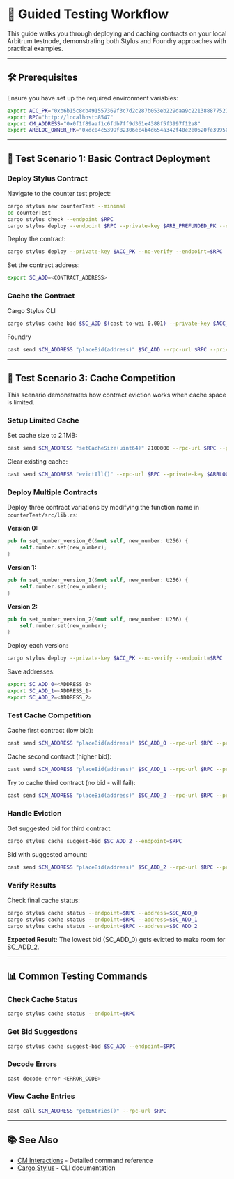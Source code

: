 # **🚀 Guided Testing Workflow**

This guide walks you through deploying and caching contracts on your local Arbitrum testnode, demonstrating both Stylus and Foundry approaches with practical examples.

---

## **🛠️ Prerequisites**

Ensure you have set up the required environment variables:

```bash
export ACC_PK="0xb6b15c8cb491557369f3c7d2c287b053eb229daa9c22138887752191c9520659"
export RPC="http://localhost:8547"
export CM_ADDRESS="0x0f1f89aaf1c6fdb7ff9d361e4388f5f3997f12a8"
export ARBLOC_OWNER_PK="0xdc04c5399f82306ec4b4d654a342f40e2e0620fe39950d967e1e574b32d4dd36"
```

---

## **📝 Test Scenario 1: Basic Contract Deployment**

### **Deploy Stylus Contract**

Navigate to the counter test project:

```bash
cargo stylus new counterTest --minimal
cd counterTest
cargo stylus check --endpoint $RPC
cargo stylus deploy --endpoint $RPC --private-key $ARB_PREFUNDED_PK --no-verify
```

Deploy the contract:

```bash
cargo stylus deploy --private-key $ACC_PK --no-verify --endpoint=$RPC
```

Set the contract address:

```bash
export SC_ADD=<CONTRACT_ADDRESS>
```

### **Cache the Contract**

Cargo Stylus CLI

```bash
cargo stylus cache bid $SC_ADD $(cast to-wei 0.001) --private-key $ACC_PK --endpoint=$RPC
```

Foundry

```bash
cast send $CM_ADDRESS "placeBid(address)" $SC_ADD --rpc-url $RPC --private-key $ACC_PK --value $(cast to-wei 0.1)
```

---

## **📝 Test Scenario 3: Cache Competition**

This scenario demonstrates how contract eviction works when cache space is limited.

### **Setup Limited Cache**

Set cache size to 2.1MB:

```bash
cast send $CM_ADDRESS "setCacheSize(uint64)" 2100000 --rpc-url $RPC --private-key $ARBLOC_OWNER_PK
```

Clear existing cache:

```bash
cast send $CM_ADDRESS "evictAll()" --rpc-url $RPC --private-key $ARBLOC_OWNER_PK
```

### **Deploy Multiple Contracts**

Deploy three contract variations by modifying the function name in `counterTest/src/lib.rs`:

**Version 0:**

```rust
pub fn set_number_version_0(&mut self, new_number: U256) {
    self.number.set(new_number);
}
```

**Version 1:**

```rust
pub fn set_number_version_1(&mut self, new_number: U256) {
    self.number.set(new_number);
}
```

**Version 2:**

```rust
pub fn set_number_version_2(&mut self, new_number: U256) {
    self.number.set(new_number);
}
```

Deploy each version:

```bash
cargo stylus deploy --private-key $ACC_PK --no-verify --endpoint=$RPC
```

Save addresses:

```bash
export SC_ADD_0=<ADDRESS_0>
export SC_ADD_1=<ADDRESS_1>
export SC_ADD_2=<ADDRESS_2>
```

### **Test Cache Competition**

Cache first contract (low bid):

```bash
cast send $CM_ADDRESS "placeBid(address)" $SC_ADD_0 --rpc-url $RPC --private-key $ACC_PK --value $(cast to-wei 0.001)
```

Cache second contract (higher bid):

```bash
cast send $CM_ADDRESS "placeBid(address)" $SC_ADD_1 --rpc-url $RPC --private-key $ACC_PK --value $(cast to-wei 0.05)
```

Try to cache third contract (no bid - will fail):

```bash
cast send $CM_ADDRESS "placeBid(address)" $SC_ADD_2 --rpc-url $RPC --private-key $ACC_PK --value $(cast to-wei 0)
```

### **Handle Eviction**

Get suggested bid for third contract:

```bash
cargo stylus cache suggest-bid $SC_ADD_2 --endpoint=$RPC
```

Bid with suggested amount:

```bash
cast send $CM_ADDRESS "placeBid(address)" $SC_ADD_2 --rpc-url $RPC --private-key $ACC_PK --value 1000000000000000
```

### **Verify Results**

Check final cache status:

```bash
cargo stylus cache status --endpoint=$RPC --address=$SC_ADD_0
cargo stylus cache status --endpoint=$RPC --address=$SC_ADD_1
cargo stylus cache status --endpoint=$RPC --address=$SC_ADD_2
```

**Expected Result:** The lowest bid (SC_ADD_0) gets evicted to make room for SC_ADD_2.

---

## **📊 Common Testing Commands**

### **Check Cache Status**

```bash
cargo stylus cache status --endpoint=$RPC
```

### **Get Bid Suggestions**

```bash
cargo stylus cache suggest-bid $SC_ADD --endpoint=$RPC
```

### **Decode Errors**

```bash
cast decode-error <ERROR_CODE>
```

### **View Cache Entries**

```bash
cast call $CM_ADDRESS "getEntries()" --rpc-url $RPC
```

---

## **📚 See Also**

- [CM Interactions](cm-interactions.md) - Detailed command reference
- [Cargo Stylus](cargo-stylus.md) - CLI documentation
